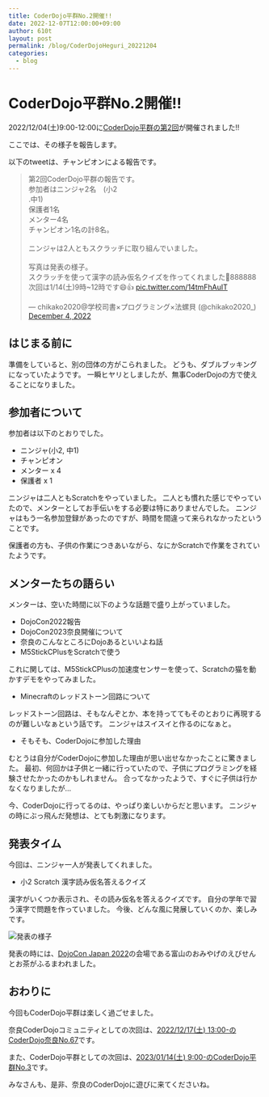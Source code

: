 ```yaml
---
title: CoderDojo平群No.2開催!!
date: 2022-12-07T12:00:00+09:00
author: 610t
layout: post
permalink: /blog/CoderDojoHeguri_20221204
categories:
  - blog
---
```

# CoderDojo平群No.2開催!!
2022/12/04(土)9:00-12:00に[CoderDojo平群の第2回](https://coderdojo-nara-ikoma.connpass.com/event/267219/)が開催されました!!

ここでは、その様子を報告します。

以下のtweetは、チャンピオンによる報告です。
<blockquote class="twitter-tweet"><p lang="ja" dir="ltr">第2回CoderDojo平群の報告です。<br>参加者はニンジャ2名　(小2<br>.中1)<br>保護者1名<br>メンター4名<br>チャンピオン1名の計8名。<br><br>ニンジャは2人ともスクラッチに取り組んでいました。<br><br>写真は発表の様子。<br>スクラッチを使って漢字の読み仮名クイズを作ってくれました👏888888<br>次回は1/14(土)9時~12時です😄👍 <a href="https://t.co/14tmFhAuIT">pic.twitter.com/14tmFhAuIT</a></p>&mdash; chikako2020@学校司書×プログラミング×法螺貝 (@chikako2020_) <a href="https://twitter.com/chikako2020_/status/1599257765725499392?ref_src=twsrc%5Etfw">December 4, 2022</a></blockquote> <script async src="https://platform.twitter.com/widgets.js" charset="utf-8"></script>


## はじまる前に
準備をしていると、別の団体の方がこられました。
どうも、ダブルブッキングになっていたようです。
一瞬ヒヤリとしましたが、無事CoderDojoの方で使えることになりました。

## 参加者について
参加者は以下のとおりでした。
- ニンジャ(小2, 中1)
- チャンピオン
- メンター x 4
- 保護者 x 1

ニンジャは二人ともScratchをやっていました。
二人とも慣れた感じでやっていたので、メンターとしてお手伝いをする必要は特にありませんでした。
ニンジャはもう一名参加登録があったのですが、時間を間違って来られなかったということです。

保護者の方も、子供の作業につきあいながら、なにかScratchで作業をされていたようです。


## メンターたちの語らい
メンターは、空いた時間に以下のような話題で盛り上がっていました。
- DojoCon2022報告
- DojoCon2023奈良開催について
- 奈良のこんなところにDojoあるといいよね話
- M5StickCPlusをScratchで使う

これに関しては、M5StickCPlusの加速度センサーを使って、Scratchの猫を動かすデモをやってみました。

- Minecraftのレッドストーン回路について

レッドストーン回路は、そもなんぞとか、本を持っててもそのとおりに再現するのが難しいなぁという話です。
ニンジャはスイスイと作るのになぁと。

- そもそも、CoderDojoに参加した理由

むとうは自分がCoderDojoに参加した理由が思い出せなかったことに驚きました。
最初、何回かは子供と一緒に行っていたので、子供にプログラミングを経験させたかったのかもしれません。
合ってなかったようで、すぐに子供は行かなくなりましたが…

今、CoderDojoに行ってるのは、やっぱり楽しいからだと思います。
ニンジャの時にぶっ飛んだ発想は、とても刺激になります。


## 発表タイム
今回は、ニンジャ一人が発表してくれました。
- 小2 Scratch 漢字読み仮名答えるクイズ

漢字がいくつか表示され、その読み仮名を答えるクイズです。
自分の学年で習う漢字で問題を作っていました。
今後、どんな風に発展していくのか、楽しみです。

![発表の様子](https://i.gyazo.com/e7fcdaa8d9c810341dfc50a070974f8f.jpg)

発表の時には、[DojoCon Japan 2022](https://dojocon2022.coderdojo.jp/)の会場である富山のおみやげのえびせんとお茶がふるまわれました。


## おわりに
今回もCoderDojo平群は楽しく過ごせました。

奈良CoderDojoコミュニティとしての次回は、[2022/12/17(土) 13:00-のCoderDojo奈良No.67](https://coderdojo-nara-ikoma.connpass.com/event/268737/)です。

また、CoderDojo平群としての次回は、[2023/01/14(土) 9:00-のCoderDojo平群No.3](https://coderdojo-nara-ikoma.connpass.com/event/268857/)です。

みなさんも、是非、奈良のCoderDojoに遊びに来てくださいね。
